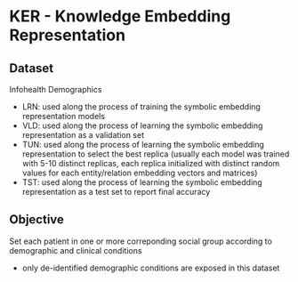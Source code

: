 # KER - Knowledge Embedding Representation

## Dataset

Infohealth Demographics

* LRN: used along the process of training the symbolic embedding representation models
* VLD: used along the process of learning the symbolic embedding representation as a validation set
* TUN: used along the process of learning the symbolic embedding representation to select the best replica (usually each model was trained with 5-10 distinct replicas, each replica initialized with distinct random values for each entity/relation embedding vectors and matrices)
* TST: used along the process of learning the symbolic embedding representation as a test set to report final accuracy

## Objective

Set each patient in one or more correponding social group according to demographic and clinical conditions 

* only de-identified demographic conditions are exposed in this dataset
